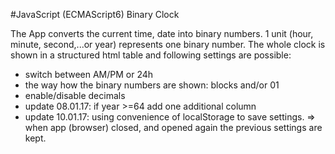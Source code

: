 #JavaScript (ECMAScript6) Binary Clock

The App converts the current time, date into binary numbers.
1 unit (hour, minute, second,...or year) represents one binary number. The whole clock is shown in a structured html table and following settings are possible:
+ switch between AM/PM or 24h
+ the way how the binary numbers are shown: blocks and/or 01
+ enable/disable decimals
+ update 08.01.17: if year >=64 add one additional column
+ update 10.01.17: using convenience of localStorage to save settings. => when app (browser) closed, and opened again the previous settings are kept.